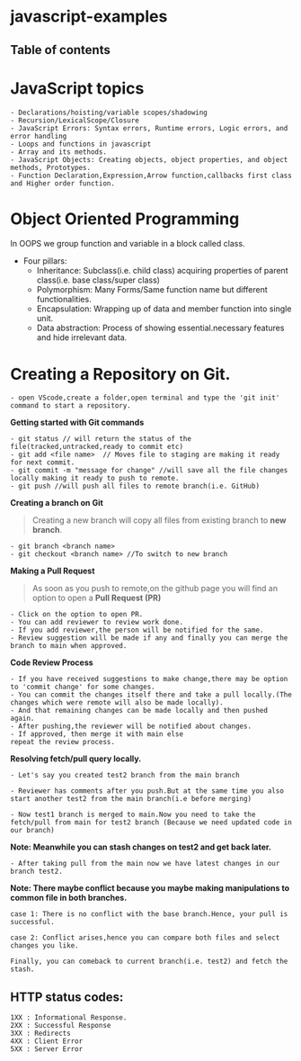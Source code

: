 # javascript-examples

## Table of contents

# JavaScript topics

    - Declarations/hoisting/variable scopes/shadowing
    - Recursion/LexicalScope/Closure
    - JavaScript Errors: Syntax errors, Runtime errors, Logic errors, and error handling
    - Loops and functions in javascript
    - Array and its methods.
    - JavaScript Objects: Creating objects, object properties, and object methods, Prototypes.
    - Function Declaration,Expression,Arrow function,callbacks first class and Higher order function.

# Object Oriented Programming

In OOPS we group function and variable in a block called class.

- Four pillars:
  - Inheritance: Subclass(i.e. child class) acquiring properties of parent class(i.e. base class/super class)
  - Polymorphism: Many Forms/Same function name but different functionalities.
  - Encapsulation: Wrapping up of data and member function into single unit.
  - Data abstraction: Process of showing essential.necessary features and hide irrelevant data.

# Creating a Repository on Git.

    - open VScode,create a folder,open terminal and type the 'git init' command to start a repository.

**Getting started with Git commands**

    - git status // will return the status of the file(tracked,untracked,ready to commit etc)
    - git add <file name>  // Moves file to staging are making it ready for next commit.
    - git commit -m "message for change" //will save all the file changes locally making it ready to push to remote.
    - git push //will push all files to remote branch(i.e. GitHub)

**Creating a branch on Git**

> Creating a new branch will copy all files from existing branch to **new branch**.

    - git branch <branch name>
    - git checkout <branch name> //To switch to new branch

**Making a Pull Request**

> As soon as you push to remote,on the github page you will find an option to open a **Pull Request (PR)**

    - Click on the option to open PR.
    - You can add reviewer to review work done.
    - If you add reviewer,the person will be notified for the same.
    - Review suggestion will be made if any and finally you can merge the branch to main when approved.

**Code Review Process**

    - If you have received suggestions to make change,there may be option to 'commit change' for some changes.
    - You can commit the changes itself there and take a pull locally.(The changes which were remote will also be made locally).
    - And that remaining changes can be made locally and then pushed again.
    - After pushing,the reviewer will be notified about changes.
    - If approved, then merge it with main else
    repeat the review process.

**Resolving fetch/pull query locally.**

    - Let's say you created test2 branch from the main branch

    - Reviewer has comments after you push.But at the same time you also start another test2 from the main branch(i.e before merging)

    - Now test1 branch is merged to main.Now you need to take the fetch/pull from main for test2 branch (Because we need updated code in our branch)

**Note: Meanwhile you can stash changes on test2 and get back later.**

    - After taking pull from the main now we have latest changes in our branch test2.

**Note: There maybe conflict because you maybe making manipulations to common file in both branches.**

    case 1: There is no conflict with the base branch.Hence, your pull is successful.

    case 2: Conflict arises,hence you can compare both files and select changes you like.

    Finally, you can comeback to current branch(i.e. test2) and fetch the stash.

## HTTP status codes:

    1XX : Informational Response.
    2XX : Successful Response
    3XX : Redirects
    4XX : Client Error
    5XX : Server Error
